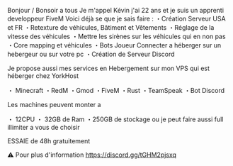 Bonjour / Bonsoir a tous 
Je m'appel Kévin j'ai 22 ans et je suis un apprenti developpeur FiveM 
Voici déjà se que je sais faire :
・Création Serveur USA et FR 
・Retexture de véhicules, Bâtiment et Vêtements 
・Réglage de la vitesse des véhicules 
・Mettre les sirènes sur les véhicules qui en non pas 
・Core mapping et véhicules 
・Bots Joueur Connecter a héberger sur un hebergeur ou sur votre pc 
・Création de Serveur Discord 

Je propose aussi mes services en Hebergement sur mon VPS qui est héberger chez YorkHost

・ Minecraft 
・RedM
・Gmod
・FiveM
・Rust
・TeamSpeak 
・Bot Discord 

Les machines peuvent monter a 

・ 12CPU
・ 32GB de Ram
・250GB de stockage 
ou je peut faire aussi full illimiter a vous de choisir 

ESSAIE de 48h gratuitement 

⚠️ Pour plus d'information https://discord.gg/tGHM2pjsxq
